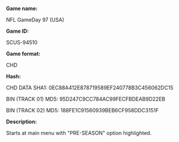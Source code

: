**Game name:**

NFL GameDay 97 (USA)

**Game ID:**

SCUS-94510

**Game format:**

CHD

**Hash:**

CHD DATA SHA1: 0EC88A412E878719589EF240778B3C456062DC15

BIN (TRACK 01) MD5: 95D247C9CC784AC99FECFBDEAB9D22EB

BIN (TRACK 02) MD5: 188FE1C91560939BEB6CF958DDC3151F

**Description:**

Starts at main menu with "PRE-SEASON" option highlighted.